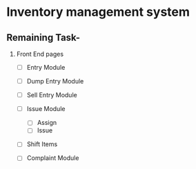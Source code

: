 # Inventory management system

## Remaining Task-

1. Front End pages
    - [ ] Entry Module
    - [ ] Dump Entry Module
    - [ ] Sell Entry Module
    - [ ] Issue Module
        - [ ] Assign 
        - [ ] Issue
    - [ ] Shift Items
    - [ ] Complaint Module

